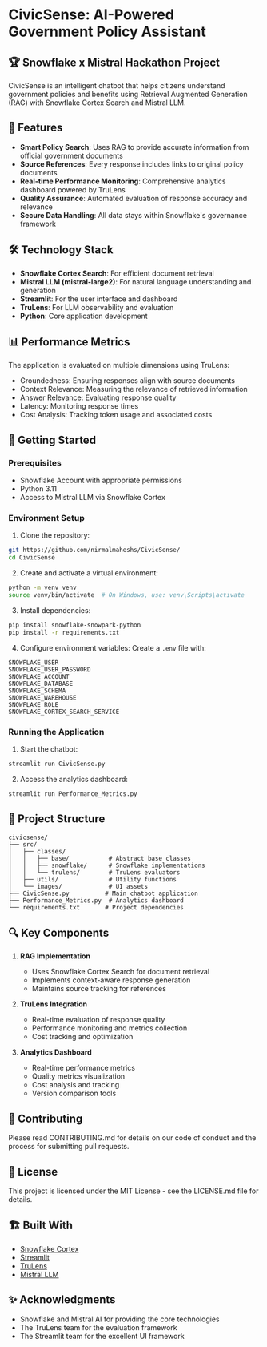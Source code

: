 # CivicSense: AI-Powered Government Policy Assistant

## 🏆 Snowflake x Mistral Hackathon Project

CivicSense is an intelligent chatbot that helps citizens understand government policies and benefits using Retrieval Augmented Generation (RAG) with Snowflake Cortex Search and Mistral LLM.

## 🌟 Features

- **Smart Policy Search**: Uses RAG to provide accurate information from official government documents
- **Source References**: Every response includes links to original policy documents
- **Real-time Performance Monitoring**: Comprehensive analytics dashboard powered by TruLens
- **Quality Assurance**: Automated evaluation of response accuracy and relevance
- **Secure Data Handling**: All data stays within Snowflake's governance framework

## 🛠️ Technology Stack

- **Snowflake Cortex Search**: For efficient document retrieval
- **Mistral LLM (mistral-large2)**: For natural language understanding and generation
- **Streamlit**: For the user interface and dashboard
- **TruLens**: For LLM observability and evaluation
- **Python**: Core application development

## 📊 Performance Metrics

The application is evaluated on multiple dimensions using TruLens:
- Groundedness: Ensuring responses align with source documents
- Context Relevance: Measuring the relevance of retrieved information
- Answer Relevance: Evaluating response quality
- Latency: Monitoring response times
- Cost Analysis: Tracking token usage and associated costs

## 🚀 Getting Started

### Prerequisites
- Snowflake Account with appropriate permissions
- Python 3.11
- Access to Mistral LLM via Snowflake Cortex

### Environment Setup

1. Clone the repository:
```bash
git https://github.com/nirmalmaheshs/CivicSense/
cd CivicSense
```

2. Create and activate a virtual environment:
```bash
python -m venv venv
source venv/bin/activate  # On Windows, use: venv\Scripts\activate
```

3. Install dependencies:
```bash
pip install snowflake-snowpark-python
pip install -r requirements.txt
```

4. Configure environment variables:
Create a `.env` file with:
```
SNOWFLAKE_USER
SNOWFLAKE_USER_PASSWORD
SNOWFLAKE_ACCOUNT
SNOWFLAKE_DATABASE
SNOWFLAKE_SCHEMA
SNOWFLAKE_WAREHOUSE
SNOWFLAKE_ROLE
SNOWFLAKE_CORTEX_SEARCH_SERVICE
```

### Running the Application

1. Start the chatbot:
```bash
streamlit run CivicSense.py
```

2. Access the analytics dashboard:
```bash
streamlit run Performance_Metrics.py
```

## 📁 Project Structure

```
civicsense/
├── src/
│   ├── classes/
│   │   ├── base/           # Abstract base classes
│   │   ├── snowflake/      # Snowflake implementations
│   │   └── trulens/        # TruLens evaluators
│   ├── utils/              # Utility functions
│   └── images/             # UI assets
├── CivicSense.py          # Main chatbot application
├── Performance_Metrics.py  # Analytics dashboard
└── requirements.txt       # Project dependencies
```

## 🔍 Key Components

1. **RAG Implementation**
   - Uses Snowflake Cortex Search for document retrieval
   - Implements context-aware response generation
   - Maintains source tracking for references

2. **TruLens Integration**
   - Real-time evaluation of response quality
   - Performance monitoring and metrics collection
   - Cost tracking and optimization

3. **Analytics Dashboard**
   - Real-time performance metrics
   - Quality metrics visualization
   - Cost analysis and tracking
   - Version comparison tools

## 🤝 Contributing

Please read CONTRIBUTING.md for details on our code of conduct and the process for submitting pull requests.

## 📄 License

This project is licensed under the MIT License - see the LICENSE.md file for details.

## 🏗️ Built With

- [Snowflake Cortex](https://docs.snowflake.com/en/developer-guide/cortex/index)
- [Streamlit](https://streamlit.io/)
- [TruLens](https://github.com/truera/trulens)
- [Mistral LLM](https://mistral.ai/)

## ✨ Acknowledgments

- Snowflake and Mistral AI for providing the core technologies
- The TruLens team for the evaluation framework
- The Streamlit team for the excellent UI framework
